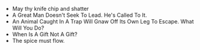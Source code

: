 - May thy knife chip and shatter
- A Great Man Doesn't Seek To Lead. He's Called To It.
- An Animal Caught In A Trap Will Gnaw Off Its Own Leg To Escape. What Will You Do?
- When Is A Gift Not A Gift?
- The spice must flow.
